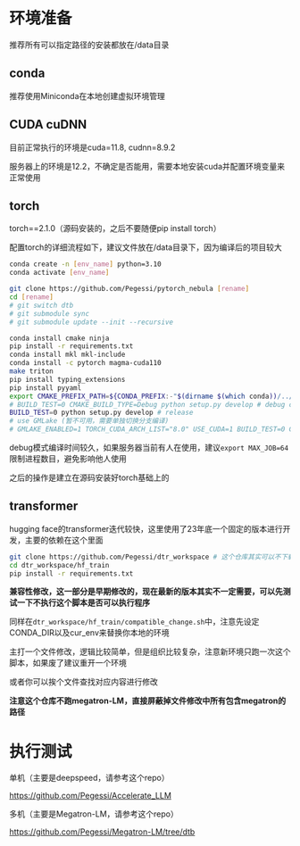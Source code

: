 # 环境准备

推荐所有可以指定路径的安装都放在/data目录

## conda

推荐使用Miniconda在本地创建虚拟环境管理

## CUDA cuDNN

目前正常执行的环境是cuda=11.8, cudnn=8.9.2

服务器上的环境是12.2，不确定是否能用，需要本地安装cuda并配置环境变量来正常使用

## torch

torch==2.1.0（源码安装的，之后不要随便pip install torch）

配置torch的详细流程如下，建议文件放在/data目录下，因为编译后的项目较大

```bash
conda create -n [env_name] python=3.10
conda activate [env_name]

git clone https://github.com/Pegessi/pytorch_nebula [rename]
cd [rename]
# git switch dtb
# git submodule sync
# git submodule update --init --recursive

conda install cmake ninja
pip install -r requirements.txt
conda install mkl mkl-include
conda install -c pytorch magma-cuda110
make triton
pip install typing_extensions
pip install pyyaml
export CMAKE_PREFIX_PATH=${CONDA_PREFIX:-"$(dirname $(which conda))/../"}
# BUILD_TEST=0 CMAKE_BUILD_TYPE=Debug python setup.py develop # debug c++
BUILD_TEST=0 python setup.py develop # release
# use GMLake (暂不可用，需要单独切换分支编译)
# GMLAKE_ENABLED=1 TORCH_CUDA_ARCH_LIST="8.0" USE_CUDA=1 BUILD_TEST=0 CMAKE_BUILD_TYPE=Debug python setup.py develop
```

debug模式编译时间较久，如果服务器当前有人在使用，建议`export MAX_JOB=64`限制进程数目，避免影响他人使用

之后的操作是建立在源码安装好torch基础上的

## transformer

hugging face的transformer迭代较快，这里使用了23年底一个固定的版本进行开发，主要的依赖在这个里面

```bash
git clone https://github.com/Pegessi/dtr_workspace # 这个仓库其实可以不下载
cd dtr_workspace/hf_train
pip install -r requirements.txt
```

**兼容性修改，这一部分是早期修改的，现在最新的版本其实不一定需要，可以先测试一下不执行这个脚本是否可以执行程序**

同样在`dtr_workspace/hf_train/compatible_change.sh`中，注意先设定CONDA_DIR以及cur_env来替换你本地的环境

主打一个文件修改，逻辑比较简单，但是组织比较复杂，注意新环境只跑一次这个脚本，如果废了建议重开一个环境

或者你可以挨个文件查找对应内容进行修改

**注意这个仓库不跑megatron-LM，直接屏蔽掉文件修改中所有包含megatron的路径**

# 执行测试

单机（主要是deepspeed，请参考这个repo）

https://github.com/Pegessi/Accelerate_LLM

多机（主要是Megatron-LM，请参考这个repo）

https://github.com/Pegessi/Megatron-LM/tree/dtb